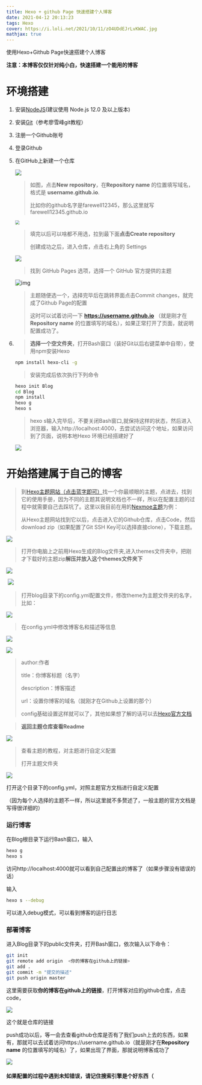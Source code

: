 ```yaml
---
title: Hexo + github Page 快速搭建个人博客
date: 2021-04-12 20:13:23
tags: Hexo
cover: https://i.loli.net/2021/10/11/zO4UDdEJrLvKWAC.jpg
mathjax: true
---
```


使用Hexo+Github Page快速搭建个人博客 

<!--more-->

**注意：本博客仅仅针对纯小白，快速搭建一个能用的博客**

# 环境搭建

1. 安装[NodeJS](http://nodejs.cn/learn/how-to-install-nodejs)(建议使用 Node.js 12.0 及以上版本)

2. 安装[Git](https://www.liaoxuefeng.com/wiki/896043488029600/896067074338496)（参考廖雪峰git教程）

3. 注册一个Github账号

4. 登录Github

5. 在GitHub上新建一个仓库

   ![](https://i.loli.net/2021/04/12/altbZHiUjze6r73.png)

   > 如图，点击**New repository**，在**Repository name** 的位置填写域名，格式是 **username.github.io**.
   >
   > 比如你的github名字是farewell12345，那么这里就写farewell12345.github.io

   <img src="https://i.loli.net/2021/04/12/TB6rNASgf49kPIy.png" style="zoom:67%;" />

   > 填完以后可以啥都不用选，拉到最下面**点击Create repository**
   >
   > 创建成功之后，进入仓库，点击右上角的 Settings

   ![](https://i.loli.net/2021/04/12/FJ9Dl2BVkEdSKMu.png)

   > 找到 GitHub Pages 选项，选择一个 GitHub 官方提供的主题

   ![img](https://cdn.sspai.com/20190506142607.jpg)

   > 主题随便选一个，选择完毕后在跳转界面点击Commit changes，就完成了Github Page的配置
   >
   > 这时可以试着访问一下 **https://username.github.io**   （就是刚才在**Repository name** 的位置填写的域名），如果正常打开了页面，就说明配置成功了。

6. > **选择一个空文件夹**，打开Bash窗口（装好Git以后右键菜单中自带），使用npm安装Hexo

   ```bash
   npm install hexo-cli -g
   ```

   > 安装完成后依次执行下列命令

   ```bash
   hexo init Blog
   cd Blog
   npm install
   hexo g
   hexo s
   ```

   > hexo s输入完毕后，不要关闭Bash窗口,就保持这样的状态，然后进入浏览器，输入http://localhost:4000，去尝试访问这个地址，如果访问到了页面，说明本地Hexo 环境已经搭建好了

   ![](https://i.loli.net/2021/04/12/khg9cIexFs4X6a7.png)

# 开始搭建属于自己的博客

> 到[Hexo主题网站（点击蓝字即可）](https://hexo.io/themes/index.html)找一个你最顺眼的主题，点进去，找到它的使用手册，因为不同的主题其说明文档也不一样，所以在配置主题的过程中就需要自己去踩坑了。这里以我目前在用的[Nexmoe主题](https://github.com/theme-nexmoe/hexo-theme-nexmoe)为例：
>
> 从Hexo主题网站找到它以后，点击进入它的Github仓库，点击Code，然后download zip（如果配置了Git SSH Key可以选择直接clone），下载主题。

![](https://i.loli.net/2021/04/12/UoNKeZAJabO1E8Y.png)

> 打开你电脑上之前用Hexo生成的Blog文件夹,进入themes文件夹中，把刚才下载好的主题zip**解压并放入这个themes文件夹下**

![](https://i.loli.net/2021/04/12/9SWjfnUIdHOK1Xb.png)

​			![](https://i.loli.net/2021/04/12/NaRAJjgOYZemrPT.png)

> 打开blog目录下的config.yml配置文件，修改theme为主题文件夹的名字，比如：

![](https://i.loli.net/2021/04/12/alC1nNsSvrdEwxp.png)

> 在config.yml中修改博客名和描述等信息

![](https://i.loli.net/2021/04/12/YUftQ2PCTZ53NBw.png)

![](https://i.loli.net/2021/04/12/CN4upV1bPYU8Dqy.png)

> author:作者
>
> title：你博客标题（名字）
>
> description：博客描述
>
> url：设置你博客的域名（就刚才在Github上设置的那个）
>
> config基础设置这样就可以了，其他如果想了解的话可以去[Hexo官方文档](https://hexo.io/zh-cn/docs/)

> **返回主题仓库查看Readme**

![](https://i.loli.net/2021/04/12/JT42NABOcyjuQlH.png)

> 查看主题的教程，对主题进行自定义配置
>
> 打开主题文件夹

![](https://i.loli.net/2021/04/12/EYSJrR94QegWm8A.png)

打开这个目录下的config.yml，对照主题官方文档进行自定义配置

（因为每个人选择的主题不一样，所以这里就不多赘述了，一般主题的官方文档是写得很详细的）

### 运行博客

在Blog根目录下运行Bash窗口，输入

```bash
hexo g
hexo s
```

访问http://localhost:4000就可以看到自己配置出的博客了（如果步骤没有错误的话）

输入

```bash
hexo s --debug
```

可以进入debug模式，可以看到博客的运行日志

### 部署博客

进入Blog目录下的public文件夹，打开Bash窗口，依次输入以下命令：

```bash
git init
git remote add origin  <你的博客在github上的链接>
git add .
git commit -m "提交的描述"
git push origin master
```

这里需要获取**你的博客在github上的链接**，打开博客对应的github仓库，点击code，

![](https://i.loli.net/2021/04/12/Pdqr9t3ZfGAo6TC.png)

这个就是仓库的链接

push成功以后，等一会去查看github仓库是否有了我们push上去的东西，如果有，那就可以去试着访问https://username.github.io（就是刚才在**Repository name** 的位置填写的域名）了，如果出现了界面，那就说明博客成功了

![](https://i.loli.net/2021/10/11/b5Yqy8RLKEJpz6U.png)

<h4>如果配置的过程中遇到未知错误，请记住搜索引擎是个好东西（</h4>

